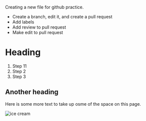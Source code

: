 Creating a new file for github practice. 
- Create a branch, edit it, and create a pull request 
- Add labels
- Add review to pull request
- Make edit to pull request


# Heading
1. Step 11
2. Step 2
3. Step 3

## Another heading
Here is some more text to  take up osme of the space on this page. 

![ice cream](media/ice-cream.jpg)
